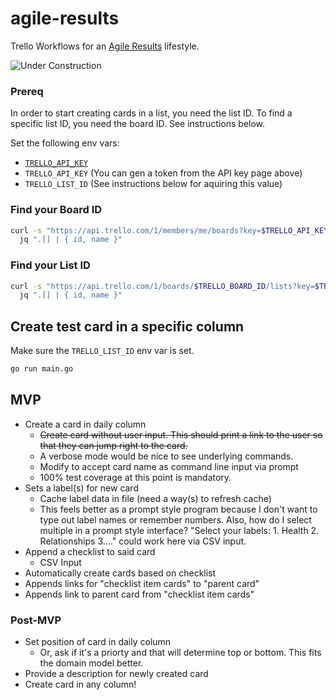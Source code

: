 # agile-results

Trello Workflows for an [Agile Results](https://gettingresults.com/) lifestyle.

![Under Construction](https://media1.tenor.com/images/83592060cb2d2cf51e98a5809aeb60d3/tenor.gif)

### Prereq

In order to start creating cards in a list, you need the list ID. To find a
specific list ID, you need the board ID. See instructions below.

Set the following env vars:

- [`TRELLO_API_KEY`](https://trello.com/app-key)
- `TRELLO_API_KEY` (You can gen a token from the API key page above)
- `TRELLO_LIST_ID` (See instructions below for aquiring this value)

### Find your Board ID

```sh
curl -s "https://api.trello.com/1/members/me/boards?key=$TRELLO_API_KEY&token=$TRELLO_API_TOKEN" | \
  jq ".[] | { id, name }"
```

### Find your List ID

```sh
curl -s "https://api.trello.com/1/boards/$TRELLO_BOARD_ID/lists?key=$TRELLO_API_KEY&token=$TRELLO_API_TOKEN" | \
  jq ".[] | { id, name }"

```

## Create test card in a specific column

Make sure the `TRELLO_LIST_ID` env var is set.

```sh
go run main.go
```

## MVP

- Create a card in daily column
  - ~~Create card without user input. This should print a link to the user so that
    they can jump right to the card.~~
  - A verbose mode would be nice to see underlying commands.
  - Modify to accept card name as command line input via prompt
  - 100% test coverage at this point is mandatory.
- Sets a label(s) for new card
  - Cache label data in file (need a way(s) to refresh cache)
  - This feels better as a prompt style program because I don't want to type out
    label names or remember numbers. Also, how do I select multiple in a prompt
    style interface? "Select your labels: 1. Health 2. Relationships 3...." could
    work here via CSV input.
- Append a checklist to said card
  - CSV Input
- Automatically create cards based on checklist
- Appends links for "checklist item cards" to "parent card"
- Appends link to parent card from "checklist item cards"

### Post-MVP

- Set position of card in daily column
  - Or, ask if it's a priorty and that will determine top or bottom. This fits
    the domain model better.
- Provide a description for newly created card
- Create card in any column!
